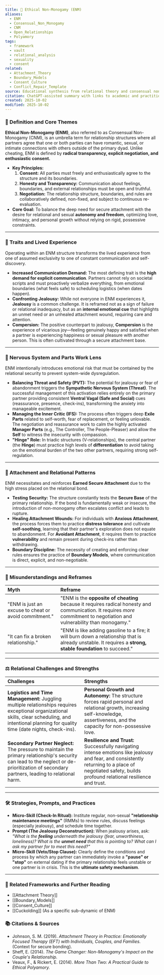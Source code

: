 ```yaml
---
title: 🌈 Ethical Non-Monogamy (ENM)
aliases:
  - ENM
  - Consensual_Non_Monogamy
  - CNM
  - Open_Relationships
  - Polyamory
tags:
  - framework
  - vault
  - relational_analysis
  - sexuality
  - consent
related:
  - Attachment_Theory
  - Boundary_Models
  - Consent_Culture
  - Conflict_Repair_Template
source: Educational synthesis from relational theory and consensual non-monogamy scholarship
citation: ChatGPT-assisted summary with links to academic and practitioner materials
created: 2025-10-02
modified: 2025-10-02
---
```


<!-- @format -->

### 🧩 Definition and Core Themes

**Ethical Non-Monogamy (ENM)**, also referred to as Consensual Non-Monogamy (CNM), is an umbrella term for relationship structures where all partners agree that one or both parties can have romantic, sexual, or intimate connections with others outside of the primary dyad. Unlike cheating, ENM is defined by **radical transparency, explicit negotiation, and enthusiastic consent.**

- **Key Principles:**
  1.  **Consent:** All parties must freely and enthusiastically agree to the structure and its boundaries.
  2.  **Honesty and Transparency:** Communication about feelings, boundaries, and external relationships must be open and truthful.
  3.  **Negotiation:** The relationship structure, boundaries, and rules are collaboratively defined, non-fixed, and subject to continuous re-evaluation.
- **Core Goal:** To balance the deep need for secure attachment with the desire for relational and sexual **autonomy and freedom**, optimizing love, intimacy, and personal growth without relying on rigid, possessive constraints.

---

### 🌿 Traits and Lived Experience

Operating within an ENM structure transforms the lived experience from one of assumed exclusivity to one of constant communication and self-discovery.

- **Increased Communication Demand:** The most defining trait is the **high demand for explicit communication**. Partners cannot rely on societal scripts and must proactively verbalize everything, from emotional boundaries (what feels safe) to scheduling logistics (when dates happen).
- **Confronting Jealousy:** While not everyone in ENM experiences it, **Jealousy** is a common challenge. It is reframed not as a sign of failure or relational inadequacy, but as an **internal emotional cue** that highlights an unmet need or an unhealed attachment wound, requiring care and attention.
- **Compersion:** The positive counterpart to jealousy, **Compersion** is the experience of vicarious joy—feeling genuinely happy and satisfied when a partner is experiencing happiness or sexual pleasure with another person. This is often cultivated through a secure attachment base.

---

### 🧠 Nervous System and Parts Work Lens

ENM intentionally introduces emotional risk that must be contained by the relational security to prevent system-wide dysregulation.

- **Balancing Threat and Safety (PVT):** The potential for jealousy or fear of abandonment triggers the **Sympathetic Nervous System (Threat)**. The successful management of this activation relies entirely on the primary partner providing consistent **Ventral Vagal (Safe and Social)** cues (reassurance, presence, check-ins), transforming the anxiety into manageable excitement.
- **Managing the Inner Critic (IFS):** The process often triggers deep **Exile Parts** related to self-worth, fear of replacement, or feeling unlovable. The negotiation and reassurance work to calm the highly activated **Manager Parts** (e.g., The Controller, The People-Pleaser) and allow the **Self** to witness the insecurity with compassion.
- **"Hinge" Role:** In triadic structures (V-relationships), the central partner (the **Hinge**) must practice high levels of **differentiation** to avoid taking on the emotional burden of the two other partners, requiring strong self-regulation.

---

### 💞 Attachment and Relational Patterns

ENM necessitates and reinforces **Earned Secure Attachment** due to the high stress placed on the relational bond.

- **Testing Security:** The structure constantly tests the **Secure Base** of the primary relationship. If the bond is fundamentally weak or insecure, the introduction of non-monogamy often escalates conflict and leads to rupture.
- **Healing Attachment Wounds:** For individuals with **Anxious Attachment**, the process forces them to practice **distress tolerance** and cultivate **self-soothing**, learning that their partner's exploration does not equate to abandonment. For **Avoidant Attachment**, it requires them to practice **vulnerability** and remain present during check-ins rather than withdrawing.
- **Boundary Discipline:** The necessity of creating and enforcing clear rules ensures the practice of **Boundary Models**, where communication is direct, explicit, and non-negotiable.

---

### 🔄 Misunderstandings and Reframes

| Myth                                                  | Reframe                                                                                                                                                                    |
| :---------------------------------------------------- | :------------------------------------------------------------------------------------------------------------------------------------------------------------------------- |
| "ENM is just an excuse to cheat or avoid commitment." | "ENM is the **opposite of cheating** because it requires radical honesty and communication. It requires _more_ commitment to negotiation and vulnerability than monogamy." |
| "It can fix a broken relationship."                   | "ENM is like adding gasoline to a fire; it will burn down a relationship that is already unstable. It requires a **strong, stable foundation** to succeed."                |

---

### ⚖️ Relational Challenges and Strengths

| Challenges                                                                                                                                                                                           | Strengths                                                                                                                                                                                               |
| :--------------------------------------------------------------------------------------------------------------------------------------------------------------------------------------------------- | :------------------------------------------------------------------------------------------------------------------------------------------------------------------------------------------------------ |
| **Logistics and Time Management:** Juggling multiple relationships requires exceptional organizational skills, clear scheduling, and intentional planning for quality time (date nights, check-ins). | **Personal Growth and Autonomy:** The structure forces rapid personal and relational growth, increasing self-knowledge, assertiveness, and the capacity for non-possessive love.                        |
| **Secondary Partner Neglect:** The pressure to maintain the primary relationship's security can lead to the neglect or de-prioritization of secondary partners, leading to relational harm.          | **Resilience and Trust:** Successfully navigating intense emotions like jealousy and fear, and consistently returning to a place of negotiated safety, builds profound relational resilience and trust. |

---

### 🛠️ Strategies, Prompts, and Practices

- **Micro-Skill (Check-In Ritual):** Institute regular, non-sexual **"relationship maintenance meetings"** (RMMs) to review rules, discuss feelings (especially jealousy), and schedule time together.
- **Prompt (The Jealousy Deconstruction):** When jealousy arises, ask: _"What is the **feeling** underneath the jealousy (fear, unworthiness, loneliness)? What is the **unmet need** that this is pointing to? What can I ask my partner for to meet this need?"_
- **Micro-Skill (Veto/Stop Clause):** Clearly define the conditions and process by which any partner can immediately invoke a **"pause" or "stop"** on external dating if the primary relationship feels unstable or one partner is in crisis. This is the **ultimate safety mechanism**.

---

### 🔗 Related Frameworks and Further Reading

- [[Attachment Theory]]
- [[Boundary_Models]]
- [[Consent_Culture]]
- [[Cuckolding]] (As a specific sub-dynamic of ENM)

### 📚 Citations & Sources

- Johnson, S. M. (2019). _Attachment Theory in Practice: Emotionally Focused Therapy (EFT) with Individuals, Couples, and Families._ (Context for secure bonding).
- Sheff, E. (2014). _The Game Changer: Non-Monogamy's Impact on the Couple's Relationship._
- Veaux, F., & Rickert, E. (2014). _More Than Two: A Practical Guide to Ethical Polyamory._
